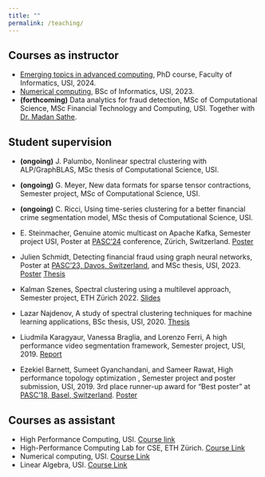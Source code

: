 ```yaml
---
title: ""
permalink: /teaching/
---
```


## Courses as instructor

* [Emerging topics in advanced computing](https://search.usi.ch/en/courses/35271090/emerging-topics-in-advanced-computing), PhD course, Faculty of Informatics, USI, 2024.
* [Numerical computing](https://www.ci.inf.usi.ch/teaching/), BSc of Informatics, USI, 2023.
* **(forthcoming)** Data analytics for fraud detection, MSc of Computational Science, MSc Financial Technology and Computing, USI. Together with [Dr. Madan Sathe](https://www.deloitte.com/ch/en/about/people/profiles.madan-sathe+caa47b5a.html).

## Student supervision

* **(ongoing)** J. Palumbo, Nonlinear spectral clustering with ALP/GraphBLAS, MSc thesis of Computational Science, USI.

* **(ongoing)** G. Meyer, New data formats for sparse
tensor contractions, Semester project, MSc of Computational Science, USI.

* **(ongoing)** C. Ricci, Using time-series clustering for a better financial crime segmentation model, MSc thesis of Computational Science, USI.

* E. Steinmacher, Genuine atomic multicast on Apache Kafka, Semester project USI, Poster at [PASC’24](https://pasc24.pasc-conference.org/) conference, Zürich, Switzerland. [Poster](http://DmsPas.github.io/files/Poster_HiWi_kafka.pdf)

* Julien Schmidt, Detecting financial fraud using graph neural networks, Poster at [PASC’23, Davos, Switzerland](https://pasc23.pasc-conference.org/), and MSc thesis, USI, 2023. [Poster](http://DmsPas.github.io/files/PASC2023_JulienSchmidt.pdf) [Thesis](https://thesis.bul.sbu.usi.ch/theses/2191-2223Schmidt/pdf?1697548012)

* Kalman Szenes, Spectral clustering using a multilevel approach, Semester project, ETH Zürich 2022. [Slides](http://DmsPas.github.io/files/Multilevel_slides.pdf)

* Lazar Najdenov, A study of spectral clustering techniques for machine learning applications, BSc thesis, USI, 2020. [Thesis](http://DmsPas.github.io/files/Najdenov_Final.pdf)

* Liudmila Karagyaur, Vanessa Braglia, and Lorenzo Ferri, A high performance video segmentation framework, Semester project, USI, 2019. [Report](http://DmsPas.github.io/files/A_High_Performance_Video_Segmentation_Framework.pdf)

* Ezekiel Barnett, Sumeet Gyanchandani, and Sameer Rawat, High performance topology optimization , Semester project and poster submission, USI, 2019. 3rd place runner-up award for “Best poster” at [PASC’18, Basel, Switzerland](https://pasc18.pasc-conference.org/). [Poster](http://DmsPas.github.io/files/PASC18_Poster_Final.pdf)


## Courses as assistant

* High Performance Computing, USI. [Course link](https://search.usi.ch/en/courses/35263569/high-performance-computing)
* High-Performance Computing Lab for CSE, ETH Zürich. [Course Link](http://www.vvz.ethz.ch/Vorlesungsverzeichnis/lerneinheit.view?semkez=2020S&ansicht=LEHRVERANSTALTUNGEN&lerneinheitId=137681&lang=en)
* Numerical computing, USI. [Course Link](https://search.usi.ch/en/courses/35262271/numerical-computing)
* Linear Algebra, USI. [Course Link](https://search.usi.ch/it/corsi/35263651/linear-algebra)